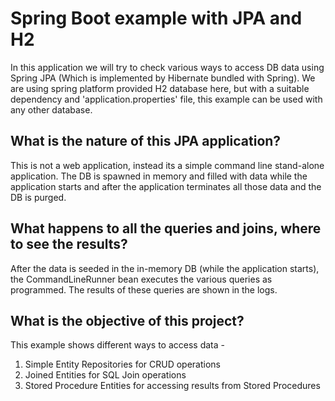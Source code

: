 # Spring Boot example with JPA and H2

In this application we will try to check various ways to 
access DB data using Spring JPA (Which is implemented by Hibernate bundled with Spring). We are using spring platform
provided H2 database here, but with a suitable dependency and
'application.properties' file, this example can be used with any other
database.

## What is the nature of this JPA application?
This is not a web application, instead its a simple command line stand-alone application.
The DB is spawned in memory and filled with data while the application starts and after 
the application terminates all those data and the DB is purged.

## What happens to all the queries and joins, where to see the results?
After the data is seeded in the in-memory DB (while the application starts), the CommandLineRunner bean
executes the various queries as programmed. The results of these queries are shown in the logs.

## What is the objective of this project?
This example shows different ways to access data - 
1. Simple Entity Repositories for CRUD operations
2. Joined Entities for SQL Join operations
3. Stored Procedure Entities for accessing results from Stored Procedures